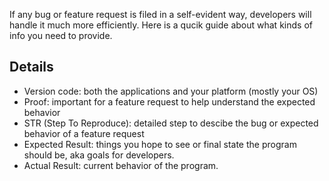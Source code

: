 If any bug or feature request is filed in a self-evident way, developers will handle it much more efficiently.
Here is a qucik guide about what kinds of info you need to provide.

## Details

* Version code: both the applications and your platform (mostly your OS)
* Proof: important for a feature request to help understand the expected behavior
* STR (Step To Reproduce): detailed step to descibe the bug or expected behavior of a feature request
* Expected Result: things you hope to see or final state the program should be, aka goals for developers.
* Actual Result: current behavior of the program.
